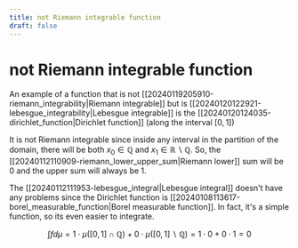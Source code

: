 ```yaml
---
title: not Riemann integrable function
draft: false
---
```

# not Riemann integrable function

An example of a function that is not [[20240119205910-riemann_integrability|Riemann integrable]] but is [[20240120122921-lebesgue_integrability|Lebesgue integrable]] is the [[20240120124035-dirichlet_function|Dirichlet function]] (along the interval $[0,1]$)

It is not Riemann integrable since inside any interval in the partition of the domain, there will be both $x_0 \in \mathbb{Q}$ and $x_1 \in \mathbb{R}\backslash \mathbb{Q}$.
So, the [[20240112110909-riemann_lower_upper_sum|Riemann lower]] sum will be 0 and the upper sum will always be 1.

The [[20240112111953-lebesgue_integral|Lebesgue integral]] doesn't have any problems since the Dirichlet function is [[20240108113617-borel_measurable_function|Borel measurable function]].
In fact, it's a simple function, so its even easier to integrate.

$$ \int f d\mu = 1 \cdot \mu([0,1]\cap \mathbb{Q} ) + 0 \cdot \mu([0,1] \backslash \mathbb{Q}) = 1\cdot 0 + 0\cdot 1 = 0 $$

